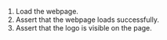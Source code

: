 1. Load the webpage.
2. Assert that the webpage loads successfully.
3. Assert that the logo is visible on the page.